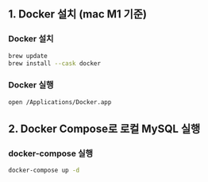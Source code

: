 ## 1. Docker 설치 (mac M1 기준)

### Docker 설치
```sh
brew update
brew install --cask docker
```

### Docker 실행
```sh
open /Applications/Docker.app
```

## 2. Docker Compose로 로컬 MySQL 실행

### docker-compose 실행
```sh
docker-compose up -d
```